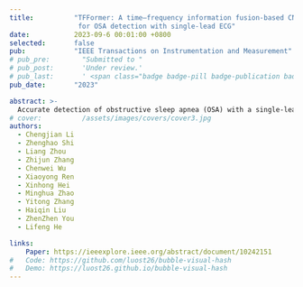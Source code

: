 ```yaml
---
title:          "TFFormer: A time–frequency information fusion-based CNN-transformer model 
                 for OSA detection with single-lead ECG"
date:           2023-09-6 00:01:00 +0800
selected:       false
pub:            "IEEE Transactions on Instrumentation and Measurement"
# pub_pre:        "Submitted to "
# pub_post:       'Under review.'
# pub_last:       ' <span class="badge badge-pill badge-publication badge-success">Spotlight</span>'
pub_date:       "2023"

abstract: >-
  Accurate detection of obstructive sleep apnea (OSA) with a single-lead electrocardiogram (ECG) signal is highly desirable for the timely treating of OSA patients. However, due to the variance of apneas in appearance and size in ECG signals, it is still a very challenging task to obtain an accurate OSA apnea detection. To address this problem, this article presents a time–frequency information fusion-based CNN-Transformer model (TFFormer) for OSA detection with single-lead ECG, in which a module consisting of a deep residual shrinkage module, a multiscale convolutional attention (MSCA) module, and a multilayer convolution module is developed for time–frequency feature extraction. The purpose of this operation is to extract rich features from a short length of ECG signal sequences with a low computation cost. For time–frequency information fusion, to reduce its computation cost, a gated self-attention-based adaptive pruning time–frequency information fusion attention module is developed to prune the redundant tokens. With the attention-based adaptive pruning time–frequency information fusion module, the TFFormer is constructed for data-parallel processing and long-distance modeling. Compared with the best model in the comparative method, the accuracy of the proposed method was improved by 0.18% in the segmented case, and the mean absolute error was reduced by 0.25 per-recorded case, which demonstrates that the TFFormer model has better OSA detection performance and could provide a convenient and accurate solution for clinical OSA detection.
# cover:          /assets/images/covers/cover3.jpg
authors:
  - Chengjian Li 
  - Zhenghao Shi
  - Liang Zhou
  - Zhijun Zhang
  - Chenwei Wu
  - Xiaoyong Ren
  - Xinhong Hei
  - Minghua Zhao
  - Yitong Zhang
  - Haiqin Liu
  - ZhenZhen You
  - Lifeng He

links:
    Paper: https://ieeexplore.ieee.org/abstract/document/10242151
#   Code: https://github.com/luost26/bubble-visual-hash
#   Demo: https://luost26.github.io/bubble-visual-hash
---
```

